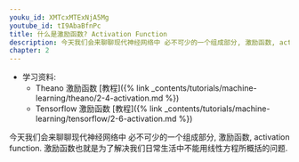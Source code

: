 ```yaml
---
youku_id: XMTcxMTExNjA5Mg
youtube_id: tI9AbaBfnPc
title: 什么是激励函数? Activation Function
description: 今天我们会来聊聊现代神经网络中 必不可少的一个组成部分, 激励函数, activation function. 激励函数也就是为了解决我们日常生活中不能用线性方程所概括的问题.
chapter: 2
---
```

* 学习资料: 
  * Theano 激励函数 [教程]({% link _contents/tutorials/machine-learning/theano/2-4-activation.md %})
  * Tensorflow 激励函数 [教程]({% link _contents/tutorials/machine-learning/tensorflow/2-6-activation.md %})
  
今天我们会来聊聊现代神经网络中 必不可少的一个组成部分, 激励函数, activation function. 激励函数也就是为了解决我们日常生活中不能用线性方程所概括的问题.


